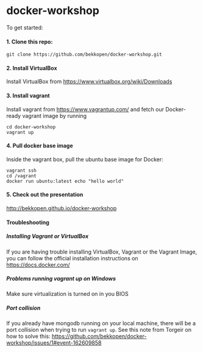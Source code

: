 docker-workshop
===============


To get started:

#### 1. Clone this repo:
```git clone https://github.com/bekkopen/docker-workshop.git```

#### 2. Install VirtualBox
Install VirtualBox from https://www.virtualbox.org/wiki/Downloads

#### 3. Install vagrant
Install vagrant from https://www.vagrantup.com/ and fetch our Docker-ready 
vagrant image by running 
```
cd docker-workshop
vagrant up
```

#### 4. Pull docker base image
Inside the vagrant box, pull the ubuntu base image for Docker:
```
vagrant ssh
cd /vagrant
docker run ubuntu:latest echo "hello world"
```

#### 5. Check out the presentation 
http://bekkopen.github.io/docker-workshop

#### Troubleshooting

##### Installing Vagrant or VirtualBox
If you are having trouble installing VirtualBox, Vagrant or the Vagrant Image, you can follow the official installation instructions on https://docs.docker.com/ 

##### Problems running vagrant up on Windows
Make sure virtualization is turned on in you BIOS

##### Port collision
If you already have mongodb running on your local machine, there will be a port collision when trying to run `vagrant up`. See this note from Torgeir on how to solve this: https://github.com/bekkopen/docker-workshop/issues/1#event-162609858
